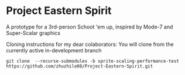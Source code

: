 # Project Eastern Spirit
A prototype for a 3rd-person Schoot 'em up, inspired by Mode-7 and Super-Scalar graphics

Cloning instructions for my dear colaborators:
You will clone from the currently active in-development branch

```
git clone  --recurse-submodules -b sprite-scaling-performance-test https://github.com/zhuzhile08/Project-Eastern-Spirit.git
```

